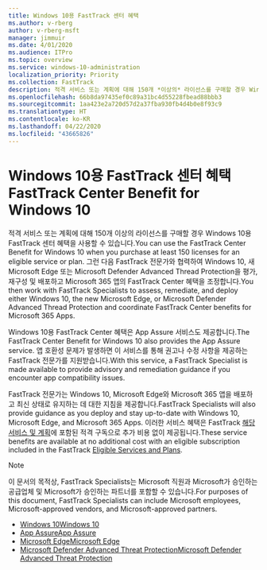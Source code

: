 ```yaml
---
title: Windows 10용 FastTrack 센터 혜택
ms.author: v-rberg
author: v-rberg-msft
manager: jimmuir
ms.date: 4/01/2020
ms.audience: ITPro
ms.topic: overview
ms.service: windows-10-administration
localization_priority: Priority
ms.collection: FastTrack
description: 적격 서비스 또는 계획에 대해 150개 *이상의* 라이선스를 구매할 경우 Windows 10용 FastTrack 센터 혜택을 사용합니다.
ms.openlocfilehash: 66b8da97435ef0c89a31bc4d55228fbead88bbb3
ms.sourcegitcommit: 1aa423e2a720d57d2a37fba930fb4d4b0e8f93c9
ms.translationtype: HT
ms.contentlocale: ko-KR
ms.lasthandoff: 04/22/2020
ms.locfileid: "43665826"
---
```

# <a name="fasttrack-center-benefit-for-windows-10"></a><span data-ttu-id="3ad10-103">Windows 10용 FastTrack 센터 혜택</span><span class="sxs-lookup"><span data-stu-id="3ad10-103">FastTrack Center Benefit for Windows 10</span></span>

<span data-ttu-id="3ad10-104">적격 서비스 또는 계획에 대해 150개 이상의 라이선스를 구매할 경우 Windows 10용 FastTrack 센터 혜택을 사용할 수 있습니다.</span><span class="sxs-lookup"><span data-stu-id="3ad10-104">You can use the FastTrack Center Benefit for Windows 10 when you purchase at least 150 licenses for an eligible service or plan.</span></span> <span data-ttu-id="3ad10-105">그런 다음 FastTrack 전문가와 협력하여 Windows 10, 새 Microsoft Edge 또는 Microsoft Defender Advanced Thread Protection을 평가, 재구성 및 배포하고 Microsoft 365 앱의 FastTrack Center 혜택을 조정합니다.</span><span class="sxs-lookup"><span data-stu-id="3ad10-105">You then work with FastTrack Specialists to assess, remediate, and deploy either Windows 10, the new Microsoft Edge, or Microsoft Defender Advanced Thread Protection and coordinate FastTrack Center benefits for Microsoft 365 Apps.</span></span> 

<span data-ttu-id="3ad10-106">Windows 10용 FastTrack Center 혜택은 App Assure 서비스도 제공합니다.</span><span class="sxs-lookup"><span data-stu-id="3ad10-106">The FastTrack Center Benefit for Windows 10 also provides the App Assure service.</span></span> <span data-ttu-id="3ad10-107">앱 호환성 문제가 발생하면 이 서비스를 통해 권고나 수정 사항을 제공하는 FastTrack 전문가를 지원받습니다.</span><span class="sxs-lookup"><span data-stu-id="3ad10-107">With this service, a FastTrack Specialist is made available to provide advisory and remediation guidance if you encounter app compatibility issues.</span></span> 

<span data-ttu-id="3ad10-108">FastTrack 전문가는 Windows 10, Microsoft Edge와 Microsoft 365 앱을 배포하고 최신 상태로 유지하는 데 대한 지침을 제공합니다.</span><span class="sxs-lookup"><span data-stu-id="3ad10-108">FastTrack Specialists will also provide guidance as you deploy and stay up-to-date with Windows 10, Microsoft Edge, and Microsoft 365 Apps.</span></span> <span data-ttu-id="3ad10-109">이러한 서비스 혜택은 FastTrack [해당 서비스 및 계획](M365-eligible-services-and-plans.md)에 포함된 적격 구독으로 추가 비용 없이 제공됩니다.</span><span class="sxs-lookup"><span data-stu-id="3ad10-109">These service benefits are available at no additional cost with an eligible subscription included in the FastTrack [Eligible Services and Plans](M365-eligible-services-and-plans.md).</span></span>
  
> [!NOTE]
> <span data-ttu-id="3ad10-110">이 문서의 목적상, FastTrack Specialists는 Microsoft 직원과 Microsoft가 승인하는 공급업체 및 Microsoft가 승인하는 파트너를 포함할 수 있습니다.</span><span class="sxs-lookup"><span data-stu-id="3ad10-110">For purposes of this document, FastTrack Specialists can include Microsoft employees, Microsoft-approved vendors, and Microsoft-approved partners.</span></span> 
    
- [<span data-ttu-id="3ad10-111">Windows 10</span><span class="sxs-lookup"><span data-stu-id="3ad10-111">Windows 10</span></span>](Win-10-windows-10.md)
- [<span data-ttu-id="3ad10-112">App Assure</span><span class="sxs-lookup"><span data-stu-id="3ad10-112">App Assure</span></span>](Win-10-app-assure.md)
- [<span data-ttu-id="3ad10-113">Microsoft Edge</span><span class="sxs-lookup"><span data-stu-id="3ad10-113">Microsoft Edge</span></span>](Win-10-microsoft-edge.md)
- [<span data-ttu-id="3ad10-114">Microsoft Defender Advanced Threat Protection</span><span class="sxs-lookup"><span data-stu-id="3ad10-114">Microsoft Defender Advanced Threat Protection</span></span>](Win-10-microsoft-defender-atp.md)

